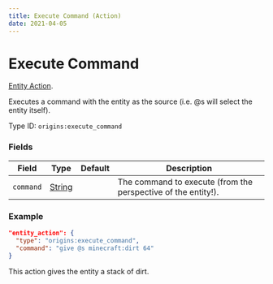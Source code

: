 ```yaml
---
title: Execute Command (Action)
date: 2021-04-05
---
```

# Execute Command

[Entity Action](../entity_actions.md).

Executes a command with the entity as the source (i.e. @s will select the entity itself).

Type ID: `origins:execute_command`

### Fields

Field  | Type | Default | Description
-------|------|---------|-------------
`command` | [String](../data_types/string.md) |  | The command to execute (from the perspective of the entity!).

### Example
```json
"entity_action": {
  "type": "origins:execute_command",
  "command": "give @s minecraft:dirt 64"
}
```
This action gives the entity a stack of dirt.
